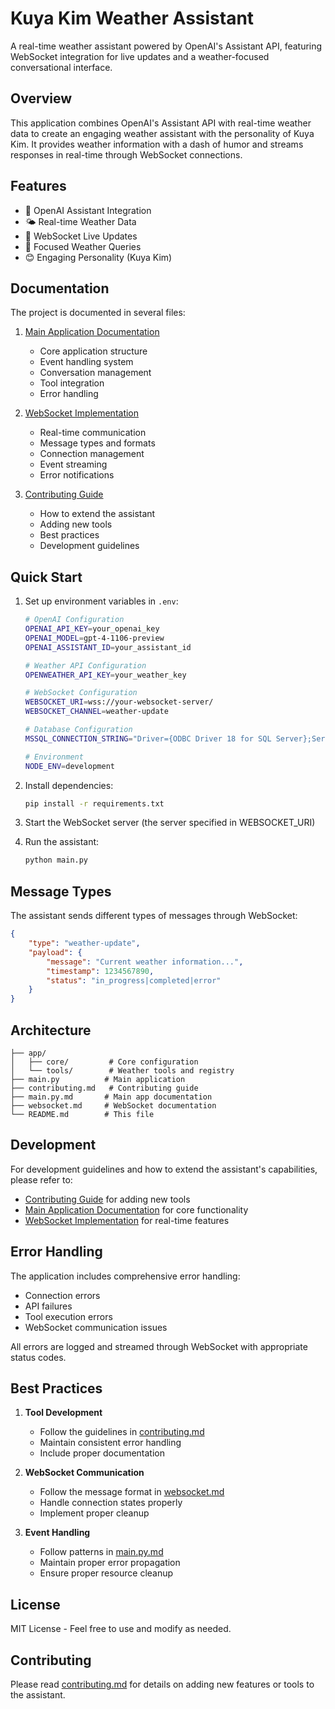 # Kuya Kim Weather Assistant

A real-time weather assistant powered by OpenAI's Assistant API, featuring WebSocket integration for live updates and a weather-focused conversational interface.

## Overview

This application combines OpenAI's Assistant API with real-time weather data to create an engaging weather assistant with the personality of Kuya Kim. It provides weather information with a dash of humor and streams responses in real-time through WebSocket connections.

## Features

- 🤖 OpenAI Assistant Integration
- 🌤️ Real-time Weather Data
- 📡 WebSocket Live Updates
- 🎯 Focused Weather Queries
- 😊 Engaging Personality (Kuya Kim)

## Documentation

The project is documented in several files:

1. [Main Application Documentation](main.py.md)
   - Core application structure
   - Event handling system
   - Conversation management
   - Tool integration
   - Error handling

2. [WebSocket Implementation](websocket.md)
   - Real-time communication
   - Message types and formats
   - Connection management
   - Event streaming
   - Error notifications

3. [Contributing Guide](contributing.md)
   - How to extend the assistant
   - Adding new tools
   - Best practices
   - Development guidelines

## Quick Start

1. Set up environment variables in `.env`:
   ```bash
   # OpenAI Configuration
   OPENAI_API_KEY=your_openai_key
   OPENAI_MODEL=gpt-4-1106-preview
   OPENAI_ASSISTANT_ID=your_assistant_id

   # Weather API Configuration
   OPENWEATHER_API_KEY=your_weather_key

   # WebSocket Configuration
   WEBSOCKET_URI=wss://your-websocket-server/
   WEBSOCKET_CHANNEL=weather-update

   # Database Configuration
   MSSQL_CONNECTION_STRING="Driver={ODBC Driver 18 for SQL Server};Server=your_server;Database=your_db;UID=your_username;PWD=your_password;TrustServerCertificate=yes;"

   # Environment
   NODE_ENV=development
   ```

2. Install dependencies:
   ```bash
   pip install -r requirements.txt
   ```

3. Start the WebSocket server (the server specified in WEBSOCKET_URI)

4. Run the assistant:
   ```bash
   python main.py
   ```

## Message Types

The assistant sends different types of messages through WebSocket:

```json
{
    "type": "weather-update",
    "payload": {
        "message": "Current weather information...",
        "timestamp": 1234567890,
        "status": "in_progress|completed|error"
    }
}
```

## Architecture

```
├── app/
│   ├── core/         # Core configuration
│   └── tools/        # Weather tools and registry
├── main.py          # Main application
├── contributing.md   # Contributing guide
├── main.py.md       # Main app documentation
├── websocket.md     # WebSocket documentation
└── README.md        # This file
```

## Development

For development guidelines and how to extend the assistant's capabilities, please refer to:
- [Contributing Guide](contributing.md) for adding new tools
- [Main Application Documentation](main.py.md) for core functionality
- [WebSocket Implementation](websocket.md) for real-time features

## Error Handling

The application includes comprehensive error handling:
- Connection errors
- API failures
- Tool execution errors
- WebSocket communication issues

All errors are logged and streamed through WebSocket with appropriate status codes.

## Best Practices

1. **Tool Development**
   - Follow the guidelines in [contributing.md](contributing.md)
   - Maintain consistent error handling
   - Include proper documentation

2. **WebSocket Communication**
   - Follow the message format in [websocket.md](websocket.md)
   - Handle connection states properly
   - Implement proper cleanup

3. **Event Handling**
   - Follow patterns in [main.py.md](main.py.md)
   - Maintain proper error propagation
   - Ensure proper resource cleanup

## License

MIT License - Feel free to use and modify as needed.

## Contributing

Please read [contributing.md](contributing.md) for details on adding new features or tools to the assistant. 